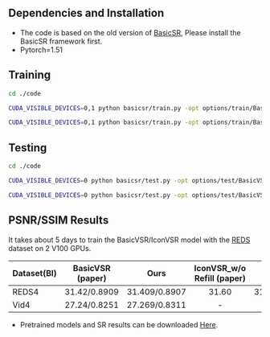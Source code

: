##  Dependencies and Installation
- The code is based on the old version of [BasicSR](https://github.com/xinntao/BasicSR/tree/update_niqe), Please install the BasicSR framework first.
- Pytorch=1.51

##  Training
```bash
cd ./code

CUDA_VISIBLE_DEVICES=0,1 python basicsr/train.py -opt options/train/BasicVSR/train_BasicVSR.yml

CUDA_VISIBLE_DEVICES=0,1 python basicsr/train.py -opt options/train/BasicVSR/train_IconVSR.yml
```
## Testing
```bash
cd ./code

CUDA_VISIBLE_DEVICES=0 python basicsr/test.py -opt options/test/BasicVSR/test_BasicVSR_REDS.yml

CUDA_VISIBLE_DEVICES=0 python basicsr/test.py -opt options/test/BasicVSR/test_BasicVSR_Vid4.yml
```

## PSNR/SSIM Results
It takes about 5 days to train the BasicVSR/IconVSR model with the [REDS](https://seungjunnah.github.io/Datasets/reds) dataset on 2 V100 GPUs.

| Dataset(BI) | BasicVSR (paper) | Ours |IconVSR_w/o Refill (paper) | Ours |
| :----- | :-----: | :-----: | :-----: | :-----: | 
| REDS4 | 31.42/0.8909 | 31.409/0.8907| 31.60 | 31.6026 |
| Vid4 | 27.24/0.8251 |27.269/0.8311| - | - |

- Pretrained models and SR results can be downloaded [Here](https://drive.google.com/file/d/1zE_EJ9S67GSL_FcaaeOZTfZdHyofoZzY/view?usp=sharing).
